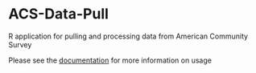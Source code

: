 # ACS-Data-Pull
R application for pulling and processing data from American Community Survey

Please see the [documentation](doc_file.md) for more information on usage
